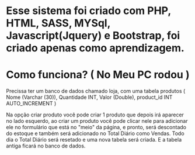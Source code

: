 # Esse sistema foi criado com PHP, HTML, SASS, MYSql, Javascript(Jquery) e Bootstrap, foi criado apenas como aprendizagem.
# Como funciona? ( No Meu PC rodou )
Precissa ter um banco de dados chamado loja, com uma tabela produtos ( Nome (Varchar (30)), Quantidade INT, Valor (Double), product_id INT AUTO_INCREMENT )

Na opção criar produto você pode criar 1 produto que depois irá aparecer no lado esquerdo, ao criar um produto você pode clicar nele para adicionar ele no formulário que está no "meio" da página, e pronto, será descontado do estoque e também será adicionado no Total Diário como Vendas. Todo dia o Total Diário será resetado e uma nova tabela será criada. E a tabela antiga ficará no banco de dados.

